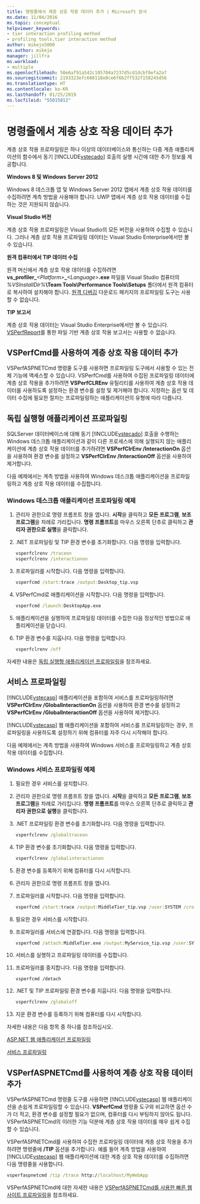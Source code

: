 ```yaml
---
title: 명령줄에서 계층 상호 작용 데이터 추가 | Microsoft 문서
ms.date: 11/04/2016
ms.topic: conceptual
helpviewer_keywords:
- tier interaction profiling method
- profiling tools,tier interaction method
author: mikejo5000
ms.author: mikejo
manager: jillfra
ms.workload:
- multiple
ms.openlocfilehash: 50e6af91a542c105704a7237d5cd1dcbf8efa2a7
ms.sourcegitcommit: 2193323efc608118e0ce6f6b2ff532f158245d56
ms.translationtype: HT
ms.contentlocale: ko-KR
ms.lasthandoff: 01/25/2019
ms.locfileid: "55015812"
---
```

# <a name="add-tier-interaction-data-from-the-command-line"></a>명령줄에서 계층 상호 작용 데이터 추가

계층 상호 작용 프로파일링은 하나 이상의 데이터베이스와 통신하는 다중 계층 애플리케이션의 함수에서 동기 [!INCLUDE[vstecado](../data-tools/includes/vstecado_md.md)] 호출의 실행 시간에 대한 추가 정보를 제공합니다.

**Windows 8 및 Windows Server 2012**

Windows 8 데스크톱 앱 및 Windows Server 2012 앱에서 계층 상호 작용 데이터를 수집하려면 계측 방법을 사용해야 합니다. UWP 앱에서 계층 상호 작용 데이터를 수집하는 것은 지원되지 않습니다.

**Visual Studio 버전**

계층 상호 작용 프로파일링은 Visual Studio의 모든 버전을 사용하여 수집할 수 있습니다. 그러나 계층 상호 작용 프로파일링 데이터는 Visual Studio Enterprise에서만 볼 수 있습니다.

**원격 컴퓨터에서 TIP 데이터 수집**

원격 머신에서 계층 상호 작용 데이터를 수집하려면 **vs_profiler\_**_\<Platform>_**\_**_\<Language>_**.exe** 파일을 Visual Studio 컴퓨터의 _%VSInstallDir%_**\Team Tools\Performance Tools\Setups** 폴더에서 원격 컴퓨터로 복사하여 설치해야 합니다. [원격 디버깅](../debugger/remote-debugging.md) 다운로드 패키지의 프로파일링 도구는 사용할 수 없습니다.

**TIP 보고서**

계층 상호 작용 데이터는 Visual Studio Enterprise에서만 볼 수 있습니다. [VSPerfReport](../profiling/vsperfreport.md)를 통한 파일 기반 계층 상호 작용 보고서는 사용할 수 없습니다.

## <a name="add-tier-interaction-data-with-vsperfcmd"></a>VSPerfCmd를 사용하여 계층 상호 작용 데이터 추가

VSPerfASPNETCmd 명령줄 도구를 사용하면 프로파일링 도구에서 사용할 수 있는 전체 기능에 액세스할 수 있습니다. VSPerfCmd를 사용하여 수집된 프로파일링 데이터에 계층 상호 작용을 추가하려면 **VSPerfCLREnv** 유틸리티를 사용하여 계층 상호 작용 데이터를 사용하도록 설정하는 환경 변수를 설정 및 제거해야 합니다. 지정하는 옵션 및 데이터 수집에 필요한 절차는 프로파일링하는 애플리케이션의 유형에 따라 다릅니다.

## <a name="profile-stand-alone-applications"></a>독립 실행형 애플리케이션 프로파일링

SQLServer 데이터베이스에 대해 동기 [!INCLUDE[vstecado](../data-tools/includes/vstecado_md.md)] 호출을 수행하는 Windows 데스크톱 애플리케이션과 같이 다른 프로세스에 의해 실행되지 않는 애플리케이션에 계층 상호 작용 데이터를 추가하려면 **VSPerfClrEnv /InteractionOn** 옵션을 사용하여 환경 변수를 설정하고 **VSPerfClrEnv /InteractionOff** 옵션을 사용하여 제거합니다.

다음 예제에서는 계측 방법을 사용하여 Windows 데스크톱 애플리케이션을 프로파일링하고 계층 상호 작용 데이터를 수집합니다.

### <a name="profile-a-windows-desktop-application-example"></a>Windows 데스크톱 애플리케이션 프로파일링 예제

1. 관리자 권한으로 명령 프롬프트 창을 엽니다. **시작**을 클릭하고 **모든 프로그램**, **보조 프로그램**을 차례로 가리킵니다. **명령 프롬프트**를 마우스 오른쪽 단추로 클릭하고 **관리자 권한으로 실행**을 클릭합니다.

2. .NET 프로파일링 및 TIP 환경 변수를 초기화합니다. 다음 명령을 입력합니다.

    ```cmd
    vsperfclrenv /traceon
    vsperfclrenv /interactionon
    ```

3. 프로파일러를 시작합니다. 다음 명령을 입력합니다.

    ```cmd
    vsperfcmd /start:trace /output:Desktop_tip.vsp 
    ```

4. VSPerfCmd로 애플리케이션을 시작합니다. 다음 명령을 입력합니다.

    ```cmd
    vsperfcmd /launch:DesktopApp.exe
    ```

5. 애플리케이션을 실행하여 프로파일링 데이터를 수집한 다음 정상적인 방법으로 애플리케이션을 닫습니다.

6. TIP 환경 변수를 지웁니다. 다음 명령을 입력합니다.

    ```cmd
    vsperfclrenv /off
    ```

자세한 내용은 [독립 실행형 애플리케이션 프로파일링](../profiling/command-line-profiling-of-stand-alone-applications.md)을 참조하세요.

## <a name="profile-services"></a>서비스 프로파일링

[!INCLUDE[vstecasp](../code-quality/includes/vstecasp_md.md)] 애플리케이션을 포함하여 서비스를 프로파일링하려면 **VSPerfClrEnv /GlobalInteractionOn** 옵션을 사용하여 환경 변수를 설정하고 **VSPerfClrEnv /GlobalInteractionOff** 옵션을 사용하여 제거합니다.

[!INCLUDE[vstecasp](../code-quality/includes/vstecasp_md.md)] 웹 애플리케이션을 포함하여 서비스를 프로파일링하는 경우, 프로파일링을 사용하도록 설정하기 위해 컴퓨터를 자주 다시 시작해야 합니다.

다음 예제에서는 계측 방법을 사용하여 Windows 서비스를 프로파일링하고 계층 상호 작용 데이터를 수집합니다.

### <a name="profile-a-windows-service-example"></a>Windows 서비스 프로파일링 예제

1. 필요한 경우 서비스를 설치합니다.

2. 관리자 권한으로 명령 프롬프트 창을 엽니다. **시작**을 클릭하고 **모든 프로그램**, **보조 프로그램**을 차례로 가리킵니다. **명령 프롬프트**를 마우스 오른쪽 단추로 클릭하고 **관리자 권한으로 실행**을 클릭합니다.

3. .NET 프로파일링 환경 변수를 초기화합니다. 다음 명령을 입력합니다.

    ```cmd
    vsperfclrenv /globaltraceon
    ```

4. TIP 환경 변수를 초기화합니다. 다음 명령을 입력합니다.

    ```cmd
    vsperfclrenv /globalinteractionon
    ```

5. 환경 변수를 등록하기 위해 컴퓨터를 다시 시작합니다.

6. 관리자 권한으로 명령 프롬프트 창을 엽니다.

7. 프로파일러를 시작합니다. 다음 명령을 입력합니다.

    ```cmd
    vsperfcmd /start:trace /output:MiddleTier_tip.vsp /user:SYSTEM /crosssession 
    ```

8. 필요한 경우 서비스를 시작합니다.

9. 프로파일러를 서비스에 연결합니다. 다음 명령을 입력합니다.

    ```cmd
    vsperfcmd /attach:MiddleTier.exe /output:MyService_tip.vsp /user:SYSTEM /crosssession 
    ```

10. 서비스를 실행하고 프로파일링 데이터를 수집합니다.

11. 프로파일러를 중지합니다. 다음 명령을 입력합니다.

     `vsperfcmd /detach`

12. .NET 및 TIP 프로파일링 환경 변수를 지웁니다. 다음 명령을 입력합니다.

    ```cmd
    vsperfclrenv /globaloff
    ```

13. 지운 환경 변수를 등록하기 위해 컴퓨터를 다시 시작합니다.

자세한 내용은 다음 항목 중 하나를 참조하십시오.

[ASP.NET 웹 애플리케이션 프로파일링](../profiling/command-line-profiling-of-aspnet-web-applications.md)

[서비스 프로파일링](../profiling/command-line-profiling-of-services.md)

## <a name="add-tier-interaction-data-with-vsperfaspnetcmd"></a>VSPerfASPNETCmd를 사용하여 계층 상호 작용 데이터 추가

VSPerfASPNETCmd 명령줄 도구를 사용하면 [!INCLUDE[vstecasp](../code-quality/includes/vstecasp_md.md)] 웹 애플리케이션을 손쉽게 프로파일링할 수 있습니다. **VSPerfCmd** 명령줄 도구와 비교하면 옵션 수가 더 적고, 환경 변수를 설정할 필요가 없으며, 컴퓨터를 다시 부팅하지 않아도 됩니다. VSPerfASPNETCmd의 이러한 기능 덕분에 계층 상호 작용 데이터를 매우 쉽게 수집할 수 있습니다.

VSPerfASPNETCmd를 사용하여 수집한 프로파일링 데이터에 계층 상호 작용을 추가하려면 명령줄에 **/TIP** 옵션을 추가합니다. 예를 들어 계측 방법을 사용하여 [!INCLUDE[vstecasp](../code-quality/includes/vstecasp_md.md)] 웹 애플리케이션에 대한 계층 상호 작용 데이터를 수집하려면 다음 명령줄을 사용합니다.

```cmd
vsperfaspnetcmd /tip /trace http://localhost/MyWebApp
```

VSPerfASPNETCmd에 대한 자세한 내용은 [VSPerfASPNETCmd를 사용한 빠른 웹 사이트 프로파일링](../profiling/rapid-web-site-profiling-with-vsperfaspnetcmd.md)을 참조하세요.
